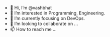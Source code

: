 - 👋 Hi, I’m @vashbhat
- 👀 I’m interested in Programming, Engineering.
- 🌱 I’m currently focusing on DevOps.
- 💞️ I’m looking to collaborate on ...
- 📫 How to reach me ...

<!---
vashbhat/vashbhat is a ✨ special ✨ repository because its `README.md` (this file) appears on your GitHub profile.
You can click the Preview link to take a look at your changes.
--->
